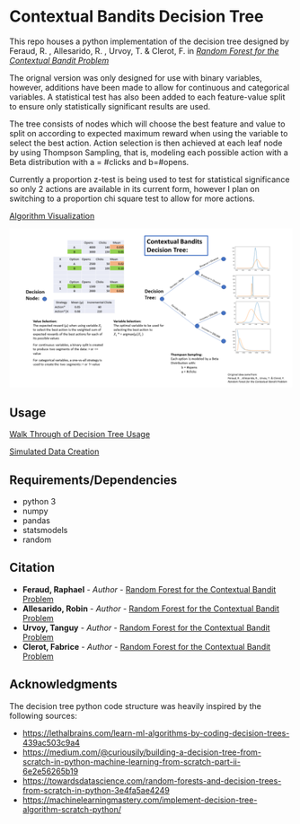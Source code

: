 # Contextual Bandits Decision Tree

This repo houses a python implementation of the decision tree designed by
Feraud, R. , Allesarido, R. , Urvoy, T. & Clerot, F.
in [*Random Forest for the Contextual Bandit Problem*](https://arxiv.org/pdf/1504.06952.pdf)

The orignal version was only designed for use with binary variables, however, 
additions have been made to allow for continuous and categorical variables.
A statistical test has also been added to each feature-value split to ensure only statistically significant results are used.

The tree consists of nodes which will choose the best feature and value to split on according to expected maximum reward when using the variable to select the best action. Action selection is then achieved at each leaf node by using Thompson Sampling, that is, modeling each possible action with a Beta distribution with a = #clicks and b=#opens.

Currently a proportion z-test is being used to test for statistical significance so only 2 actions are available in its current form, however I plan on switching to a proportion chi square test to allow for more actions.

[Algorithm Visualization](Contextual%20Bandits%20Decision%20Tree%20Visual.pdf)

![](Decision_Tree_Visual.png)


## Usage
[Walk Through of Decision Tree Usage](Contextual_Bandits_Decision_Tree_Walk_Through.ipynb)

[Simulated Data Creation](Simulated%20Data.ipynb)


## Requirements/Dependencies
* python 3
* numpy
* pandas
* statsmodels
* random


## Citation
* **Feraud, Raphael** - *Author* - [Random Forest for the Contextual Bandit Problem](https://arxiv.org/pdf/1504.06952.pdf)
* **Allesarido, Robin** - *Author* - [Random Forest for the Contextual Bandit Problem](https://arxiv.org/pdf/1504.06952.pdf)
* **Urvoy, Tanguy** - *Author* - [Random Forest for the Contextual Bandit Problem](https://arxiv.org/pdf/1504.06952.pdf)
* **Clerot, Fabrice** - *Author* - [Random Forest for the Contextual Bandit Problem](https://arxiv.org/pdf/1504.06952.pdf)

## Acknowledgments
The decision tree python code structure was heavily inspired by the following sources:

* https://lethalbrains.com/learn-ml-algorithms-by-coding-decision-trees-439ac503c9a4
* https://medium.com/@curiousily/building-a-decision-tree-from-scratch-in-python-machine-learning-from-scratch-part-ii-6e2e56265b19
* https://towardsdatascience.com/random-forests-and-decision-trees-from-scratch-in-python-3e4fa5ae4249
* https://machinelearningmastery.com/implement-decision-tree-algorithm-scratch-python/
